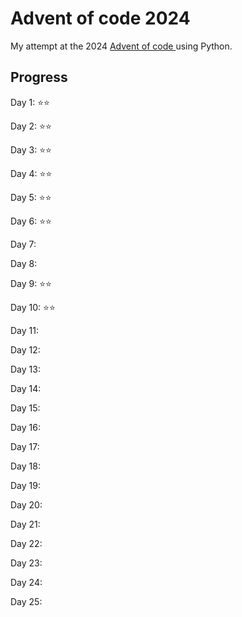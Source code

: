 # Advent of code 2024

My attempt at the 2024 [Advent of code ](https://adventofcode.com) using Python.

## Progress

Day 1:  ⭐⭐

Day 2:  ⭐⭐

Day 3:  ⭐⭐

Day 4:  ⭐⭐

Day 5:  ⭐⭐

Day 6:  ⭐⭐

Day 7:

Day 8:

Day 9:  ⭐⭐

Day 10: ⭐⭐

Day 11:

Day 12:

Day 13:

Day 14:

Day 15:

Day 16:

Day 17:

Day 18:

Day 19:

Day 20:

Day 21:

Day 22:

Day 23:

Day 24:

Day 25: